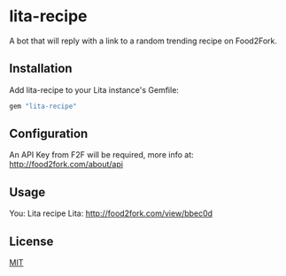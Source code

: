 # lita-recipe

A bot that will reply with a link to a random trending recipe on Food2Fork.

## Installation

Add lita-recipe to your Lita instance's Gemfile:

``` ruby
gem "lita-recipe"
```


## Configuration

An API Key from F2F will be required, more info at: http://food2fork.com/about/api
## Usage

You: Lita recipe
Lita: http://food2fork.com/view/bbec0d
## License

[MIT](http://opensource.org/licenses/MIT)
